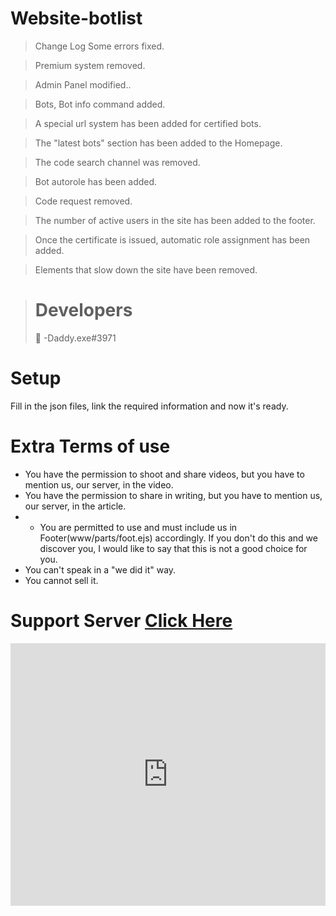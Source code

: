 # Website-botlist

> Change Log
> Some errors fixed.

> Premium system removed.

> Admin Panel modified..

> Bots, Bot info command added.

> A special url system has been added for certified bots.

> The "latest bots" section has been added to the Homepage.

> The code search channel was removed.

> Bot autorole has been added.

> Code request removed.

> The number of active users in the site has been added to the footer.

> Once the certificate is issued, automatic role assignment has been added.

> Elements that slow down the site have been removed.

> # Developers
> 👤 -Daddy.exe#3971

# Setup

Fill in the json files, link the required information and now it's ready.

# Extra Terms of use

- You have the permission to shoot and share videos, but you have to mention us, our server, in the video.
- You have the permission to share in writing, but you have to mention us, our server, in the article.
- - You are permitted to use and must include us in Footer(www/parts/foot.ejs) accordingly. If you don't do this and we discover you, I would like to say that this is not a good choice for you.
- You can't speak in a "we did it" way.
- You cannot sell it.

# Support Server [Click Here](https://discord.gg/gn24nq4RGp)

<div class="glitch-embed-wrap" style="height: 420px; width: 100%;">
  <iframe
    src="https://glitch.com/embed/#!/embed/veil-truthful-cast?path=settings.json&previewSize=100"
    title="veil-truthful-cast on Glitch"
    allow="geolocation; microphone; camera; midi; vr; encrypted-media"
    style="height: 100%; width: 100%; border: 0;">
  </iframe>
</div>

